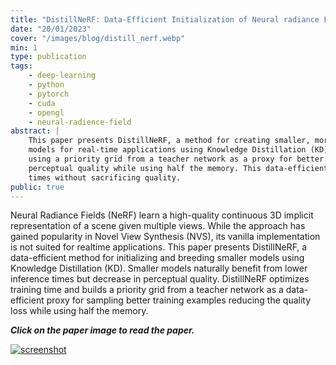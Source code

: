 ```yaml
---
title: "DistillNeRF: Data-Efficient Initialization of Neural radiance Fields using Knowledge Distillation"
date: "20/01/2023"
cover: "/images/blog/distill_nerf.webp"
min: 1
type: publication
tags:
    - deep-learning
    - python
    - pytorch
    - cuda
    - opengl
    - neural-radience-field
abstract: |
    This paper presents DistillNeRF, a method for creating smaller, more efficient Neural Radiance Fields (NeRF)
    models for real-time applications using Knowledge Distillation (KD). The approach optimizes training time by
    using a priority grid from a teacher network as a proxy for better training examples, reducing the loss of
    perceptual quality while using half the memory. This data-efficient method allows for faster inference
    times without sacrificing quality.
public: true
---
```


Neural Radiance Fields (NeRF) learn a high-quality continuous 3D implicit representation of a scene given multiple views.
While the approach has gained popularity in Novel View Synthesis (NVS), its vanilla implementation is not suited for realtime
applications. This paper presents DistillNeRF, a data-efficient method for initializing and breeding smaller models using Knowledge
Distillation (KD). Smaller models naturally benefit from lower inference times but decrease in perceptual quality. DistillNeRF
optimizes training time and builds a priority grid from a teacher network as a data-efficient proxy for sampling better training
examples reducing the quality loss while using half the memory.

***Click on the paper image to read the paper.***

[![screenshot](/images/blog/distillnerf_screenshot.webp)](https://github.com/yliess86/DistillNeRF/blob/main/paper/DistillNeRF__Data_Efficient_Initialization_of_Neural_Radiance_Fields_using_Knowledge_Distillation.pdf)